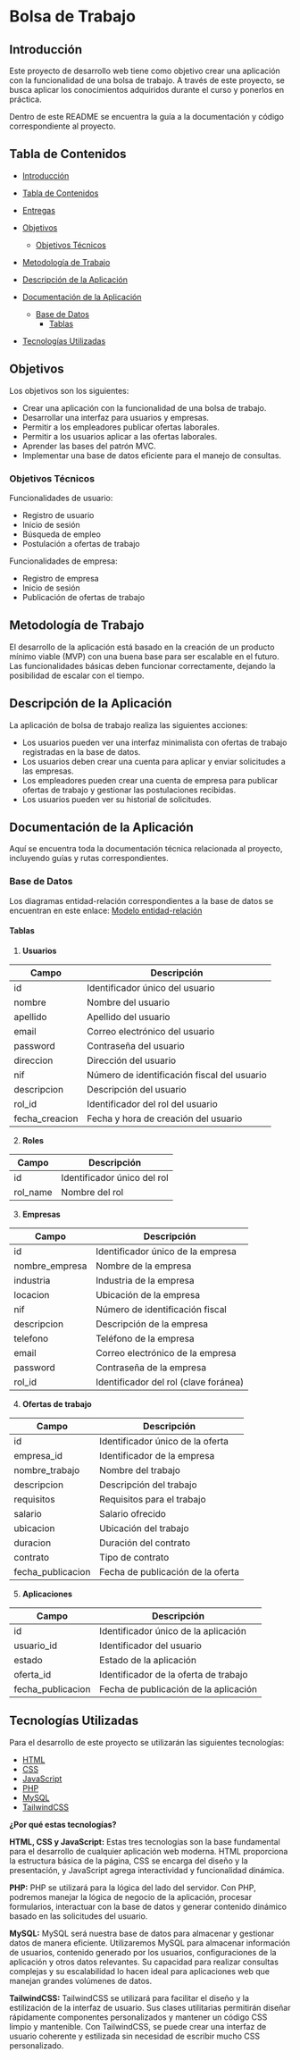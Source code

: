 # Bolsa de Trabajo

## Introducción
Este proyecto de desarrollo web tiene como objetivo crear una aplicación con la funcionalidad de una bolsa de trabajo. A través de este proyecto, se busca aplicar los conocimientos adquiridos durante el curso y ponerlos en práctica.

Dentro de este README se encuentra la guía a la documentación y código correspondiente al proyecto.

## Tabla de Contenidos


  - [Introducción](#introducción)
  - [Tabla de Contenidos](#tabla-de-contenidos)
  - [Entregas](#entregas)
    
  - [Objetivos](#objetivos)
    - [Objetivos Técnicos](#objetivos-técnicos)
  - [Metodología de Trabajo](#metodología-de-trabajo)
  - [Descripción de la Aplicación](#descripción-de-la-aplicación)
  - [Documentación de la Aplicación](#documentación-de-la-aplicación)
    - [Base de Datos](#base-de-datos)
      - [Tablas](#tablas)
  - [Tecnologías Utilizadas](#tecnologías-utilizadas)


## Objetivos
Los objetivos son los siguientes:

- Crear una aplicación con la funcionalidad de una bolsa de trabajo.
- Desarrollar una interfaz para usuarios y empresas.
- Permitir a los empleadores publicar ofertas laborales.
- Permitir a los usuarios aplicar a las ofertas laborales.
- Aprender las bases del patrón MVC.
- Implementar una base de datos eficiente para el manejo de consultas.

### Objetivos Técnicos
Funcionalidades de usuario:

- Registro de usuario
- Inicio de sesión
- Búsqueda de empleo
- Postulación a ofertas de trabajo

Funcionalidades de empresa:

- Registro de empresa
- Inicio de sesión
- Publicación de ofertas de trabajo

## Metodología de Trabajo
El desarrollo de la aplicación está basado en la creación de un producto mínimo viable (MVP) con una buena base para ser escalable en el futuro. Las funcionalidades básicas deben funcionar correctamente, dejando la posibilidad de escalar con el tiempo.

## Descripción de la Aplicación
La aplicación de bolsa de trabajo realiza las siguientes acciones:

- Los usuarios pueden ver una interfaz minimalista con ofertas de trabajo registradas en la base de datos.
- Los usuarios deben crear una cuenta para aplicar y enviar solicitudes a las empresas.
- Los empleadores pueden crear una cuenta de empresa para publicar ofertas de trabajo y gestionar las postulaciones recibidas.
- Los usuarios pueden ver su historial de solicitudes.

## Documentación de la Aplicación
Aquí se encuentra toda la documentación técnica relacionada al proyecto, incluyendo guías y rutas correspondientes.

### Base de Datos
Los diagramas entidad-relación correspondientes a la base de datos se encuentran en este enlace: [Modelo entidad-relación](https://drive.google.com/file/d/1XWkLliBB5vRx6wLDfw2RARyTjqdRyn7d/view?usp=sharing)

#### Tablas

1. **Usuarios**

| Campo           | Descripción                                   |
|-----------------|-----------------------------------------------|
| id              | Identificador único del usuario               |
| nombre          | Nombre del usuario                            |
| apellido        | Apellido del usuario                          |
| email           | Correo electrónico del usuario                |
| password        | Contraseña del usuario                        |
| direccion       | Dirección del usuario                         |
| nif             | Número de identificación fiscal del usuario   |
| descripcion     | Descripción del usuario                       |
| rol_id          | Identificador del rol del usuario             |
| fecha_creacion  | Fecha y hora de creación del usuario          |

2. **Roles**

| Campo     | Descripción                     |
|-----------|---------------------------------|
| id        | Identificador único del rol     |
| rol_name  | Nombre del rol                  |

3. **Empresas**

| Campo           | Descripción                           |
|-----------------|---------------------------------------|
| id              | Identificador único de la empresa     |
| nombre_empresa  | Nombre de la empresa                  |
| industria       | Industria de la empresa               |
| locacion        | Ubicación de la empresa               |
| nif             | Número de identificación fiscal       |
| descripcion     | Descripción de la empresa             |
| telefono        | Teléfono de la empresa                |
| email           | Correo electrónico de la empresa      |
| password        | Contraseña de la empresa              |
| rol_id          | Identificador del rol (clave foránea) |

4. **Ofertas de trabajo**

| Campo              | Descripción                           |
|--------------------|---------------------------------------|
| id                 | Identificador único de la oferta      |
| empresa_id         | Identificador de la empresa           |
| nombre_trabajo     | Nombre del trabajo                    |
| descripcion        | Descripción del trabajo               |
| requisitos         | Requisitos para el trabajo            |
| salario            | Salario ofrecido                      |
| ubicacion          | Ubicación del trabajo                 |
| duracion           | Duración del contrato                 |
| contrato           | Tipo de contrato                      |
| fecha_publicacion  | Fecha de publicación de la oferta     |

5. **Aplicaciones**

| Campo              | Descripción                           |
|--------------------|---------------------------------------|
| id                 | Identificador único de la aplicación  |
| usuario_id         | Identificador del usuario             |
| estado             | Estado de la aplicación               |
| oferta_id          | Identificador de la oferta de trabajo |
| fecha_publicacion  | Fecha de publicación de la aplicación |

## Tecnologías Utilizadas
Para el desarrollo de este proyecto se utilizarán las siguientes tecnologías:

- [HTML](https://developer.mozilla.org/en-US/docs/Web/HTML)
- [CSS](https://developer.mozilla.org/en-US/docs/Web/CSS)
- [JavaScript](https://developer.mozilla.org/en-US/docs/Web/JavaScript)
- [PHP](https://www.php.net/)
- [MySQL](https://www.mysql.com/)
- [TailwindCSS](https://tailwindcss.com/)

**¿Por qué estas tecnologías?**

**HTML, CSS y JavaScript:**
Estas tres tecnologías son la base fundamental para el desarrollo de cualquier aplicación web moderna. HTML proporciona la estructura básica de la página, CSS se encarga del diseño y la presentación, y JavaScript agrega interactividad y funcionalidad dinámica.

**PHP:**
PHP se utilizará para la lógica del lado del servidor. Con PHP, podremos manejar la lógica de negocio de la aplicación, procesar formularios, interactuar con la base de datos y generar contenido dinámico basado en las solicitudes del usuario.

**MySQL:**
MySQL será nuestra base de datos para almacenar y gestionar datos de manera eficiente. Utilizaremos MySQL para almacenar información de usuarios, contenido generado por los usuarios, configuraciones de la aplicación y otros datos relevantes. Su capacidad para realizar consultas complejas y su escalabilidad lo hacen ideal para aplicaciones web que manejan grandes volúmenes de datos.

**TailwindCSS:**
TailwindCSS se utilizará para facilitar el diseño y la estilización de la interfaz de usuario. Sus clases utilitarias permitirán diseñar rápidamente componentes personalizados y mantener un código CSS limpio y mantenible. Con TailwindCSS, se puede crear una interfaz de usuario coherente y estilizada sin necesidad de escribir mucho CSS personalizado.
